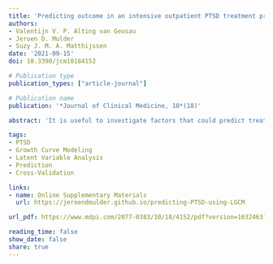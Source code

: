 ```yaml
---
title: 'Predicting outcome in an intensive outpatient PTSD treatment program using daily measures'
authors:
- Valentijn V. P. Alting van Geusau
- Jeroen D. Mulder
- Suzy J. M. A. Matthijssen
date: '2021-09-15'
doi: 10.3390/jcm10184152

# Publication type
publication_types: ["article-journal"]

# Publication name
publication: '*Journal of Clinical Medicine, 10*(18)'

abstract: 'It is useful to investigate factors that could predict treatment outcomes for PTSD. The current study aims to investigate the relationship between daily measured PTSD symptoms during an intensive six-day treatment program and overall post-treatment outcomes. The treatment program combines eye movement desensitization with reprocessing and prolonged exposure, as well as physical activity and psychoeducation. It was expected that for the entire duration of treatment, as well as the first half of the treatment, a greater decline in daily PTSD symptoms would be a predictor for a greater decline in PTSD symptoms at a four-week follow-up. Data from 109 PTSD-patients (87.2% female, mean age = 36.9, SD = 11.5) were used. PTSD symptoms were measured with the CAPS-5 and the self-reported PTSD checklist for DSM-5 (PCL-5). Daily PTSD symptoms were measured with an abbreviated version of the PCL-5 (8-item PCL). Latent growth curve models were used to describe changes in daily PTSD symptoms and predict treatment outcome. Results show that a greater decline in daily PTSD symptoms measured by the 8-item PCL predicts better treatment outcome (CAPS-5 and PCL-5), but that a patient’s PTSD symptoms on the first day of treatment has no predictive effect. A decline in PTSD symptoms only during the first half of treatment was also found to predict treatment outcomes. Future research should be focused on replicating the results of the current study.'

tags: 
- PTSD 
- Growth Curve Modeling
- Latent Variable Analysis
- Prediction
- Cross-Validation

links:
- name: Online Supplementary Materials
  url: https://jeroendmulder.github.io/predicting-PTSD-using-LGCM

url_pdf: https://www.mdpi.com/2077-0383/10/18/4152/pdf?version=1632463162

reading_time: false
show_date: false
share: true
---
```

